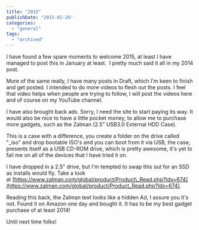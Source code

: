 ```yaml
---
title: "2015"
publishDate: "2015-01-26"
categories: 
  - "general"
tags: 
  - "archived"
---
```


I have found a few spare moments to welcome 2015, at least I have managed to post this in January at least.  I pretty much said it all in my 2014 post.

More of the same really, I have many posts in Draft, which I'm keen to finish and get posted. I intended to do more videos to flesh out the posts. I feel that video helps when people are trying to follow, I will post the videos here and of course on my YouTube channel.

I have also brought back ads. Sorry, I need the site to start paying its way. It would also be nice to have a little pocket money, to allow me to purchase more gadgets, such as the Zalman (2.5” USB3.0 External HDD Case).

This is a case with a difference, you create a folder on the drive called "_iso" and drop bootable ISO's and you can boot from it via USB, the case, presents itself as a USB CD-ROM drive, which is pretty awesome, it's yet to fail me on all of the devices that I have tried it on.

I have dropped in a 2.5" drive, but I'm tempted to swap this out for an SSD as installs would fly. Take a look at [https://www.zalman.com/global/product/Product\_Read.php?Idx=674](https://www.zalman.com/global/product/Product_Read.php?Idx=674).

Reading this back, the Zalman text looks like a hidden Ad, I assure you it's not. Found it on Amazon one day and bought it. It has to be my best gadget purchase of at least 2014!

Until next time folks!
